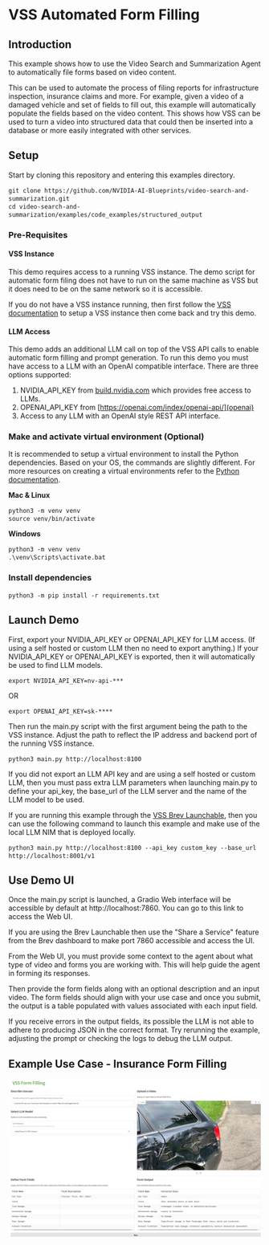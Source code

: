 # VSS Automated Form Filling 

## Introduction

This example shows how to use the Video Search and Summarization Agent to automatically file forms based on video content. 

This can be used to automate the process of filing reports for infrastructure inspection, insurance claims and more. For example, given a video of a damaged vehicle and set of fields to fill out, this example will automatically populate the fields based on the video content. This shows how VSS can be used to turn a video into structured data that could then be inserted into a database or more easily integrated with other services. 

## Setup 

Start by cloning this repository and entering this examples directory. 

```
git clone https://github.com/NVIDIA-AI-Blueprints/video-search-and-summarization.git
cd video-search-and-summarization/examples/code_examples/structured_output
```

### Pre-Requisites 

#### VSS Instance 
This demo requires access to a running VSS instance. The demo script for automatic form filing does not have to run on the same machine as VSS but it does need to be on the same network so it is accessible.

If you do not have a VSS instance running, then first follow the [VSS documentation](https://docs.nvidia.com/vss/latest/index.html) to setup a VSS instance then come back and try this demo. 

#### LLM Access 
This demo adds an additional LLM call on top of the VSS API calls to enable automatic form filling and prompt generation. To run this demo you must have access to a LLM with an OpenAI compatible interface. There are three options supported: 

1) NVIDIA_API_KEY from [build.nvidia.com](https://build.nvidia.com) which provides free access to LLMs. 
2) OPENAI_API_KEY from [https://openai.com/index/openai-api/](openai) 
3) Access to any LLM with an OpenAI style REST API interface.

### Make and activate virtual environment (Optional)

It is recommended to setup a virtual environment to install the Python dependencies. Based on your OS, the commands are slightly different. For more resources on creating a virtual environments refer to the [Python documentation](https://docs.python.org/3/tutorial/venv.html). 

**Mac & Linux**
```
python3 -m venv venv 
source venv/bin/activate
```

**Windows**
```
python3 -m venv venv 
.\venv\Scripts\activate.bat
```

### Install dependencies

```
python3 -m pip install -r requirements.txt
```

## Launch Demo

First, export your NVIDIA_API_KEY or OPENAI_API_KEY for LLM access. (If using a self hosted or custom LLM then no need to export anything.)
If your NVIDIA_API_KEY or OPENAI_API_KEY is exported, then it will automatically be used to find LLM models. 

```
export NVIDIA_API_KEY=nv-api-***
```
OR
```
export OPENAI_API_KEY=sk-****
```

Then run the main.py script with the first argument being the path to the VSS instance. Adjust the path to reflect the IP address and backend port of the running VSS instance.

```
python3 main.py http://localhost:8100 
```

If you did not export an LLM API key and are using a self hosted or custom LLM, then you must pass extra LLM parameters when launching main.py to define your api_key, the base_url of the LLM server and the name of the LLM model to be used.

If you are running this example through the [VSS Brev Launchable](https://via.gitlab-master-pages.nvidia.com/via-docs/content/cloud_brev.html), then you can use the following command to launch this example and make use of the local LLM NIM that is deployed locally. 

```
python3 main.py http://localhost:8100 --api_key custom_key --base_url http://localhost:8001/v1
```

## Use Demo UI 

Once the main.py script is launched, a Gradio Web interface will be accessible by default at http://localhost:7860. 
You can go to this link to access the Web UI. 

If you are using the Brev Launchable then use the "Share a Service" feature from the Brev dashboard to make port 7860 accessible and access the UI. 

From the Web UI, you must provide some context to the agent about what type of video and forms you are working with. This will help guide the agent in forming its responses. 

Then provide the form fields along with an optional description and an input video. The form fields should align with your use case and once you submit, the output is a table populated with values associated with each input field. 

If you receive errors in the output fields, its possible the LLM is not able to adhere to producing JSON in the correct format. Try rerunning the example, adjusting the prompt or checking the logs to debug the LLM output. 

## Example Use Case - Insurance Form Filling 

![VSS Structured Output Example](assets/vss_form_filling_example.png)


